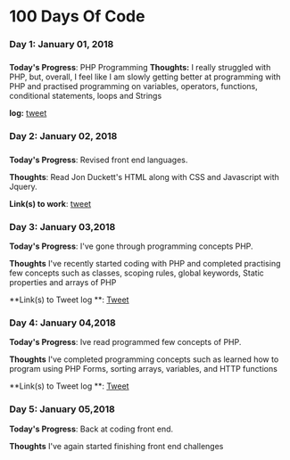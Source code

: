 # 100 Days Of Code 

### Day 1: January 01, 2018 
##### 

**Today's Progress**: PHP Programming 
**Thoughts:** I really struggled with PHP, but, overall, I feel like I am slowly getting better at programming with PHP and practised programming on variables, operators, functions, conditional statements, loops and Strings 

**log:** [tweet](https://twitter.com/Tech_junkee/status/947879994667266056)

### Day 2: January 02, 2018 
##### 

**Today's Progress**: Revised front end languages.

**Thoughts**: Read Jon Duckett's HTML along with CSS and Javascript with Jquery.

**Link(s) to work**: [tweet](https://twitter.com/Tech_junkee/status/948241423861780480)


### Day 3: January 03,2018

**Today's Progress**: I've gone through programming concepts PHP.

**Thoughts** I've recently started coding with PHP and completed practising few concepts such as classes, scoping rules, global keywords, Static properties and arrays of PHP

**Link(s) to Tweet log **: [Tweet](https://twitter.com/Tech_junkee/status/948575138961874945)


### Day 4: January 04,2018

**Today's Progress**: Ive read programmed few concepts of PHP.

**Thoughts** I've completed programming concepts such as learned how  to program using PHP Forms, sorting arrays, variables, and HTTP functions

**Link(s) to Tweet log **: [Tweet](https://twitter.com/Tech_junkee/status/948923816801198080)


### Day 5: January 05,2018

**Today's Progress**: Back at coding front end.

**Thoughts** I've again started finishing front end challenges 

